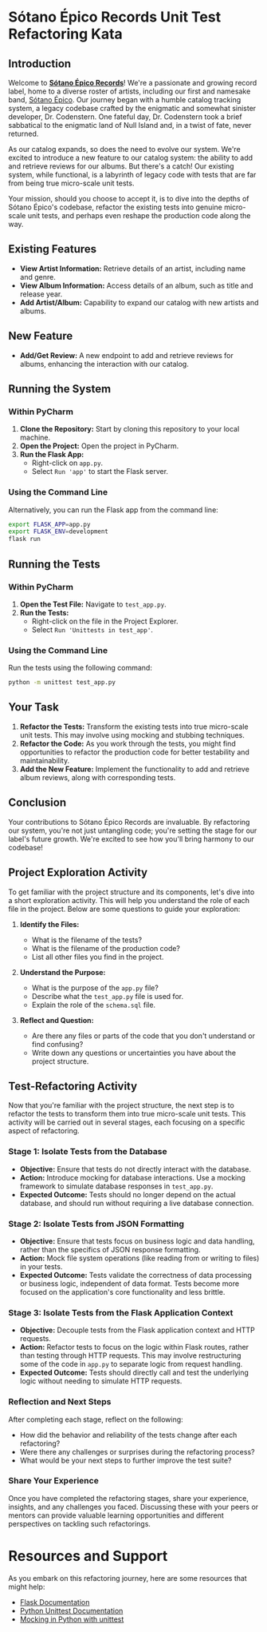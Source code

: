# Sótano Épico Records Unit Test Refactoring Kata

## Introduction

Welcome to **[Sótano Épico Records](http://sotanoepicorecords.com)**! We're a passionate and growing record label, home to a diverse roster of artists, including our first and namesake band, [Sótano Épico](http://sotanoepico.com). Our journey began with a humble catalog tracking system, a legacy codebase crafted by the enigmatic and somewhat sinister developer, Dr. Codenstern. One fateful day, Dr. Codenstern took a brief sabbatical to the enigmatic land of Null Island and, in a twist of fate, never returned. 

As our catalog expands, so does the need to evolve our system. We're excited to introduce a new feature to our catalog system: the ability to add and retrieve reviews for our albums. But there's a catch! Our existing system, while functional, is a labyrinth of legacy code with tests that are far from being true micro-scale unit tests.

Your mission, should you choose to accept it, is to dive into the depths of Sótano Épico's codebase, refactor the existing tests into genuine micro-scale unit tests, and perhaps even reshape the production code along the way.

## Existing Features

- **View Artist Information:** Retrieve details of an artist, including name and genre.
- **View Album Information:** Access details of an album, such as title and release year.
- **Add Artist/Album:** Capability to expand our catalog with new artists and albums.

## New Feature

- **Add/Get Review:** A new endpoint to add and retrieve reviews for albums, enhancing the interaction with our catalog.

## Running the System

### Within PyCharm

1. **Clone the Repository:** Start by cloning this repository to your local machine.
2. **Open the Project:** Open the project in PyCharm.
3. **Run the Flask App:**
   - Right-click on `app.py`.
   - Select `Run 'app'` to start the Flask server.

### Using the Command Line

Alternatively, you can run the Flask app from the command line:

```bash
export FLASK_APP=app.py
export FLASK_ENV=development
flask run
```

## Running the Tests

### Within PyCharm

1. **Open the Test File:** Navigate to `test_app.py`.
2. **Run the Tests:**
   - Right-click on the file in the Project Explorer.
   - Select `Run 'Unittests in test_app'`.

### Using the Command Line

Run the tests using the following command:

```bash
python -m unittest test_app.py
```

## Your Task

1. **Refactor the Tests:** Transform the existing tests into true micro-scale unit tests. This may involve using mocking and stubbing techniques.
2. **Refactor the Code:** As you work through the tests, you might find opportunities to refactor the production code for better testability and maintainability.
3. **Add the New Feature:** Implement the functionality to add and retrieve album reviews, along with corresponding tests.

## Conclusion

Your contributions to Sótano Épico Records are invaluable. By refactoring our system, you're not just untangling code; you're setting the stage for our label's future growth. We're excited to see how you'll bring harmony to our codebase!

## Project Exploration Activity

To get familiar with the project structure and its components, let's dive into a short exploration activity. This will help you understand the role of each file in the project. Below are some questions to guide your exploration:

1. **Identify the Files:**
   - What is the filename of the tests?
   - What is the filename of the production code?
   - List all other files you find in the project.

2. **Understand the Purpose:**
   - What is the purpose of the `app.py` file?
   - Describe what the `test_app.py` file is used for.
   - Explain the role of the `schema.sql` file.

3. **Reflect and Question:**
   - Are there any files or parts of the code that you don't understand or find confusing?
   - Write down any questions or uncertainties you have about the project structure.

## Test-Refactoring Activity

Now that you're familiar with the project structure, the next step is to refactor the tests to transform them into true micro-scale unit tests. This activity will be carried out in several stages, each focusing on a specific aspect of refactoring.

### Stage 1: Isolate Tests from the Database

- **Objective:** Ensure that tests do not directly interact with the database.
- **Action:** Introduce mocking for database interactions. Use a mocking framework to simulate database responses in `test_app.py`.
- **Expected Outcome:** Tests should no longer depend on the actual database, and should run without requiring a live database connection.

### Stage 2: Isolate Tests from JSON Formatting

- **Objective:** Ensure that tests focus on business logic and data handling, rather than the specifics of JSON response formatting.
- **Action:** Mock file system operations (like reading from or writing to files) in your tests.
- **Expected Outcome:** Tests validate the correctness of data processing or business logic, independent of data format. Tests become more focused on the application's core functionality and less brittle.

### Stage 3: Isolate Tests from the Flask Application Context

- **Objective:** Decouple tests from the Flask application context and HTTP requests.
- **Action:** Refactor tests to focus on the logic within Flask routes, rather than testing through HTTP requests. This may involve restructuring some of the code in `app.py` to separate logic from request handling.
- **Expected Outcome:** Tests should directly call and test the underlying logic without needing to simulate HTTP requests.

### Reflection and Next Steps

After completing each stage, reflect on the following:

- How did the behavior and reliability of the tests change after each refactoring?
- Were there any challenges or surprises during the refactoring process?
- What would be your next steps to further improve the test suite?

### Share Your Experience

Once you have completed the refactoring stages, share your experience, insights, and any challenges you faced. Discussing these with your peers or mentors can provide valuable learning opportunities and different perspectives on tackling such refactorings.

# Resources and Support

As you embark on this refactoring journey, here are some resources that might help:

- [Flask Documentation](https://flask.palletsprojects.com/en/2.0.x/)
- [Python Unittest Documentation](https://docs.python.org/3/library/unittest.html)
- [Mocking in Python with unittest](https://docs.python.org/3/library/unittest.mock.html)
